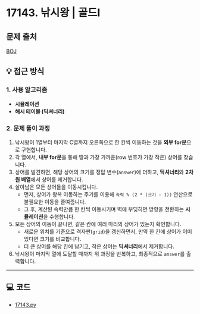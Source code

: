 # 17143. 낚시왕 | 골드I

## 문제 출처
[BOJ](https://www.acmicpc.net/problem/17143)

## 💡 접근 방식

### 1. 사용 알고리즘
* **시뮬레이션**
* **해시 테이블 (딕셔너리)**

### 2. 문제 풀이 과정
1.  낚시왕이 1열부터 마지막 C열까지 오른쪽으로 한 칸씩 이동하는 것을 **외부 for문**으로 구현합니다.
2.  각 열에서, **내부 for문**을 통해 땅과 가장 가까운(row 번호가 가장 작은) 상어를 찾습니다.
3.  상어를 발견하면, 해당 상어의 크기를 정답 변수(`answer`)에 더하고, **딕셔너리**와 **2차원 배열**에서 상어를 제거합니다.
4.  살아남은 모든 상어들을 이동시킵니다.
    * 먼저, 상어가 왕복 이동하는 주기를 이용해 `속력 % (2 * (크기 - 1))` 연산으로 불필요한 이동을 줄여줍니다.
    * 그 후, 계산된 속력만큼 한 칸씩 이동시키며 벽에 부딪히면 방향을 전환하는 **시뮬레이션**을 수행합니다.
5.  모든 상어의 이동이 끝나면, 같은 칸에 여러 마리의 상어가 있는지 확인합니다.
    * 새로운 위치를 기준으로 격자판(`grid`)을 갱신하면서, 만약 한 칸에 상어가 이미 있다면 크기를 비교합니다.
    * 더 큰 상어를 해당 칸에 남기고, 작은 상어는 **딕셔너리**에서 제거합니다.
6.  낚시왕이 마지막 열에 도달할 때까지 위 과정을 반복하고, 최종적으로 `answer`를 출력합니다.

---

## 💻 코드
* [17143.py](17143.py)